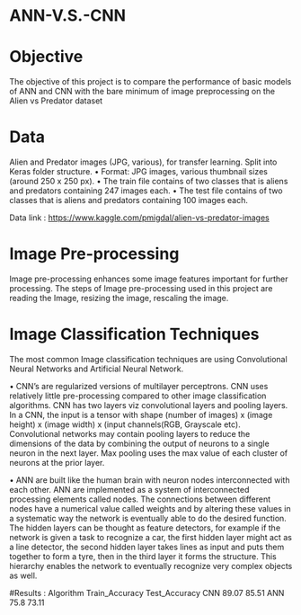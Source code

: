 # ANN-V.S.-CNN

# Objective
The objective of this project is to compare the performance of basic models of ANN and CNN with the bare minimum of image preprocessing on the Alien vs Predator dataset

# Data
Alien and Predator images (JPG, various), for transfer learning. Split into Keras folder structure.
•	Format: JPG images, various thumbnail sizes (around 250 x 250 px).
•	The train file contains of two classes that is aliens and predators containing 247 images each.
•	The test file contains of two classes that is aliens and predators containing 100 images each.

Data link : https://www.kaggle.com/pmigdal/alien-vs-predator-images

# Image Pre-processing
Image pre-processing enhances some image features important for further processing. The steps of Image pre-processing used in this project are reading the Image, resizing the image, rescaling the image.

# Image Classification Techniques
The most common Image classification techniques are using Convolutional Neural Networks and Artificial Neural Network. 

•	CNN’s are regularized versions of multilayer perceptrons. CNN uses relatively little pre-processing compared to other image classification algorithms. CNN has two layers viz convolutional layers and pooling layers. In a CNN, the input is a tensor with shape (number of images) x (image height) x (image width) x (input channels(RGB, Grayscale etc). Convolutional networks may contain pooling layers to reduce the dimensions of the data by combining the output of neurons to a single neuron in the next layer. Max pooling uses the max value of each cluster of neurons at the prior layer.

•	ANN are built like the human brain with neuron nodes interconnected with each other. ANN are implemented as a system of interconnected processing elements called nodes. The connections between different nodes have a numerical value called weights and by altering these values in a systematic way the network is eventually able to do the desired function. The hidden layers can be thought as feature detectors, for example if the network is given a task to recognize a car, the first hidden layer might act as a line detector, the second hidden layer takes lines as input and puts them together to form a tyre, then in the third layer it forms the structure. This hierarchy enables the network to eventually recognize very complex objects as well.

#Results : 
Algorithm  Train_Accuracy   Test_Accuracy
CNN             89.07           85.51
ANN             75.8            73.11
